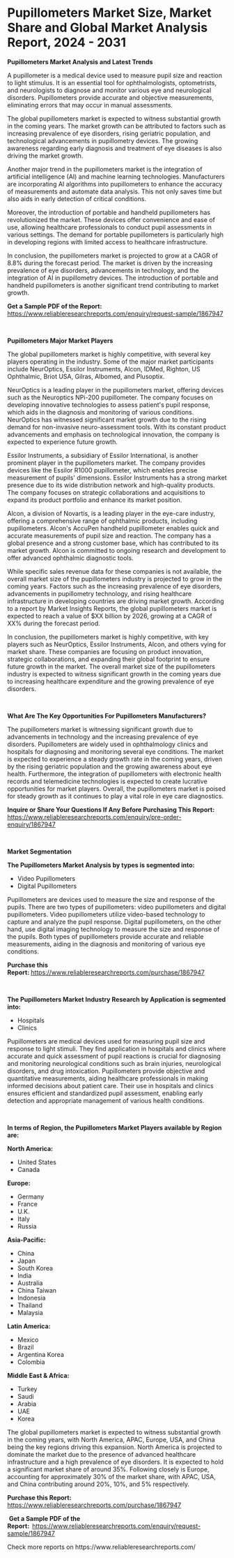 <p><h1>Pupillometers Market Size, Market Share and Global Market Analysis Report, 2024 - 2031</h1></p><p><strong>Pupillometers Market Analysis and Latest Trends</strong></p>
<p><p>A pupillometer is a medical device used to measure pupil size and reaction to light stimulus. It is an essential tool for ophthalmologists, optometrists, and neurologists to diagnose and monitor various eye and neurological disorders. Pupillometers provide accurate and objective measurements, eliminating errors that may occur in manual assessments.</p><p>The global pupillometers market is expected to witness substantial growth in the coming years. The market growth can be attributed to factors such as increasing prevalence of eye disorders, rising geriatric population, and technological advancements in pupillometry devices. The growing awareness regarding early diagnosis and treatment of eye diseases is also driving the market growth.</p><p>Another major trend in the pupillometers market is the integration of artificial intelligence (AI) and machine learning technologies. Manufacturers are incorporating AI algorithms into pupillometers to enhance the accuracy of measurements and automate data analysis. This not only saves time but also aids in early detection of critical conditions.</p><p>Moreover, the introduction of portable and handheld pupillometers has revolutionized the market. These devices offer convenience and ease of use, allowing healthcare professionals to conduct pupil assessments in various settings. The demand for portable pupillometers is particularly high in developing regions with limited access to healthcare infrastructure.</p><p>In conclusion, the pupillometers market is projected to grow at a CAGR of 8.8% during the forecast period. The market is driven by the increasing prevalence of eye disorders, advancements in technology, and the integration of AI in pupillometry devices. The introduction of portable and handheld pupillometers is another significant trend contributing to market growth.</p></p>
<p><strong>Get a Sample PDF of the Report:&nbsp;</strong> <a href="https://www.reliableresearchreports.com/enquiry/request-sample/1867947">https://www.reliableresearchreports.com/enquiry/request-sample/1867947</a></p>
<p>&nbsp;</p>
<p><strong>Pupillometers Major Market Players</strong></p>
<p><p>The global pupillometers market is highly competitive, with several key players operating in the industry. Some of the major market participants include NeurOptics, Essilor Instruments, Alcon, IDMed, Righton, US Ophthalmic, Briot USA, Gilras, Albomed, and Plusoptix.</p><p>NeurOptics is a leading player in the pupillometers market, offering devices such as the Neuroptics NPi-200 pupillometer. The company focuses on developing innovative technologies to assess patient's pupil response, which aids in the diagnosis and monitoring of various conditions. NeurOptics has witnessed significant market growth due to the rising demand for non-invasive neuro-assessment tools. With its constant product advancements and emphasis on technological innovation, the company is expected to experience future growth.</p><p>Essilor Instruments, a subsidiary of Essilor International, is another prominent player in the pupillometers market. The company provides devices like the Essilor R1000 pupillometer, which enables precise measurement of pupils' dimensions. Essilor Instruments has a strong market presence due to its wide distribution network and high-quality products. The company focuses on strategic collaborations and acquisitions to expand its product portfolio and enhance its market position.</p><p>Alcon, a division of Novartis, is a leading player in the eye-care industry, offering a comprehensive range of ophthalmic products, including pupillometers. Alcon's AccuPen handheld pupillometer enables quick and accurate measurements of pupil size and reaction. The company has a global presence and a strong customer base, which has contributed to its market growth. Alcon is committed to ongoing research and development to offer advanced ophthalmic diagnostic tools.</p><p>While specific sales revenue data for these companies is not available, the overall market size of the pupillometers industry is projected to grow in the coming years. Factors such as the increasing prevalence of eye disorders, advancements in pupillometry technology, and rising healthcare infrastructure in developing countries are driving market growth. According to a report by Market Insights Reports, the global pupillometers market is expected to reach a value of $XX billion by 2026, growing at a CAGR of XX% during the forecast period.</p><p>In conclusion, the pupillometers market is highly competitive, with key players such as NeurOptics, Essilor Instruments, Alcon, and others vying for market share. These companies are focusing on product innovation, strategic collaborations, and expanding their global footprint to ensure future growth in the market. The overall market size of the pupillometers industry is expected to witness significant growth in the coming years due to increasing healthcare expenditure and the growing prevalence of eye disorders.</p></p>
<p>&nbsp;</p>
<p><strong>What Are The Key Opportunities For Pupillometers Manufacturers?</strong></p>
<p><p>The pupillometers market is witnessing significant growth due to advancements in technology and the increasing prevalence of eye disorders. Pupillometers are widely used in ophthalmology clinics and hospitals for diagnosing and monitoring several eye conditions. The market is expected to experience a steady growth rate in the coming years, driven by the rising geriatric population and the growing awareness about eye health. Furthermore, the integration of pupillometers with electronic health records and telemedicine technologies is expected to create lucrative opportunities for market players. Overall, the pupillometers market is poised for steady growth as it continues to play a vital role in eye care diagnostics.</p></p>
<p><strong>Inquire or Share Your Questions If Any Before Purchasing This Report:</strong> <a href="https://www.reliableresearchreports.com/enquiry/pre-order-enquiry/1867947">https://www.reliableresearchreports.com/enquiry/pre-order-enquiry/1867947</a></p>
<p>&nbsp;</p>
<p><strong>Market Segmentation</strong></p>
<p><strong>The Pupillometers Market Analysis by types is segmented into:</strong></p>
<p><ul><li>Video Pupillometers</li><li>Digital Pupillometers</li></ul></p>
<p><p>Pupillometers are devices used to measure the size and response of the pupils. There are two types of pupillometers: video pupillometers and digital pupillometers. Video pupillometers utilize video-based technology to capture and analyze the pupil response. Digital pupillometers, on the other hand, use digital imaging technology to measure the size and response of the pupils. Both types of pupillometers provide accurate and reliable measurements, aiding in the diagnosis and monitoring of various eye conditions.</p></p>
<p><strong>Purchase this Report:&nbsp;</strong><a href="https://www.reliableresearchreports.com/purchase/1867947">https://www.reliableresearchreports.com/purchase/1867947</a></p>
<p>&nbsp;</p>
<p><strong>The Pupillometers Market Industry Research by Application is segmented into:</strong></p>
<p><ul><li>Hospitals</li><li>Clinics</li></ul></p>
<p><p>Pupillometers are medical devices used for measuring pupil size and response to light stimuli. They find application in hospitals and clinics where accurate and quick assessment of pupil reactions is crucial for diagnosing and monitoring neurological conditions such as brain injuries, neurological disorders, and drug intoxication. Pupillometers provide objective and quantitative measurements, aiding healthcare professionals in making informed decisions about patient care. Their use in hospitals and clinics ensures efficient and standardized pupil assessment, enabling early detection and appropriate management of various health conditions.</p></p>
<p>&nbsp;</p>
<p><strong>In terms of Region, the Pupillometers Market Players available by Region are:</strong></p>
<p>
    <p> <strong> North America: </strong>
        <ul>
            <li>United States</li>
            <li>Canada</li>
        </ul>
        </p> 
    <p> <strong> Europe: </strong>
        <ul>
            <li>Germany</li>
            <li>France</li>
            <li>U.K.</li>
            <li>Italy</li>
            <li>Russia</li>
        </ul>
        </p> 
    <p> <strong> Asia-Pacific: </strong>
        <ul>
            <li>China</li>
            <li>Japan</li>
            <li>South Korea</li>
            <li>India</li>
            <li>Australia</li>
            <li>China Taiwan</li>
            <li>Indonesia</li>
            <li>Thailand</li>
            <li>Malaysia</li>
        </ul>
        </p> 
    <p> <strong> Latin America: </strong>
        <ul>
            <li>Mexico</li>
            <li>Brazil</li>
            <li>Argentina Korea</li>
            <li>Colombia</li>
        </ul>
        </p> 
    <p> <strong> Middle East & Africa: </strong>
        <ul>
            <li>Turkey</li>
            <li>Saudi</li>
            <li>Arabia</li>
            <li>UAE</li>
            <li>Korea</li>
        </ul>
    </p>
    </p>
<p><p>The global pupillometers market is expected to witness substantial growth in the coming years, with North America, APAC, Europe, USA, and China being the key regions driving this expansion. North America is projected to dominate the market due to the presence of advanced healthcare infrastructure and a high prevalence of eye disorders. It is expected to hold a significant market share of around 35%. Following closely is Europe, accounting for approximately 30% of the market share, with APAC, USA, and China contributing around 20%, 10%, and 5% respectively.</p></p>
<p><strong>Purchase this Report: </strong><a href="https://www.reliableresearchreports.com/purchase/1867947">https://www.reliableresearchreports.com/purchase/1867947</a></p>
<p>&nbsp;<strong>Get a Sample PDF of the Report:&nbsp;&nbsp;</strong><a href="https://www.reliableresearchreports.com/enquiry/request-sample/1867947">https://www.reliableresearchreports.com/enquiry/request-sample/1867947</a></p>
<p><strong></strong></p>
<p>Check more reports on https://www.reliableresearchreports.com/</p>